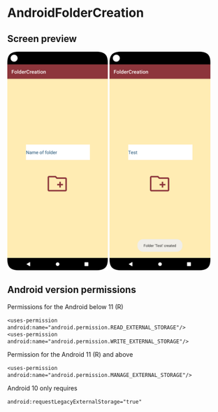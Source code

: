 # AndroidFolderCreation
## Screen preview
<p float="left">
<img height="500em" src="FolderCreation0.png" title="ToastMessage's screen preview">
<img height="500em" src="FolderCreation1.png" title="ToastMessage's screen preview">
</p>

## Android version permissions
Permissions for the Android below 11 (R)
```
<uses-permission android:name="android.permission.READ_EXTERNAL_STORAGE"/>
<uses-permission android:name="android.permission.WRITE_EXTERNAL_STORAGE"/>
```
Permission for the Android 11 (R) and above
```
<uses-permission android:name="android.permission.MANAGE_EXTERNAL_STORAGE"/>
```
Android 10 only requires
```
android:requestLegacyExternalStorage="true"
```
